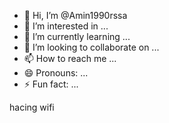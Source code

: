 - 👋 Hi, I’m @Amin1990rssa
- 👀 I’m interested in ...
- 🌱 I’m currently learning ...
- 💞️ I’m looking to collaborate on ...
- 📫 How to reach me ...
- 😄 Pronouns: ...
- ⚡ Fun fact: ...

<!---
Amin1990rssa/Amin1990rssa is a ✨ special ✨ repository because its `README.md` (this file) appears on your GitHub profile.
You can click the Preview link to take a look at your changes.
--->
hacing wifi 
